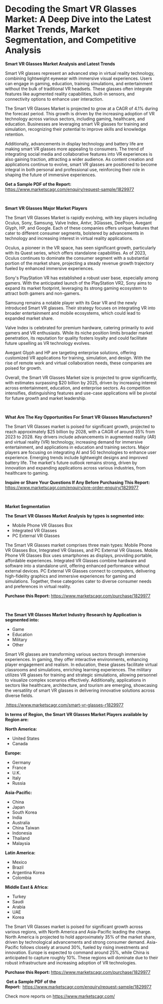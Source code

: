 <p><h1>Decoding the Smart VR Glasses Market: A Deep Dive into the Latest Market Trends, Market Segmentation, and Competitive Analysis</h1></p><p><strong>Smart VR Glasses Market Analysis and Latest Trends</strong></p>
<p><p>Smart VR glasses represent an advanced step in virtual reality technology, combining lightweight eyewear with immersive visual experiences. Users can engage in gaming, education, training simulations, and entertainment without the bulk of traditional VR headsets. These glasses often integrate features like augmented reality capabilities, built-in sensors, and connectivity options to enhance user interaction.</p><p>The Smart VR Glasses Market is projected to grow at a CAGR of 4.1% during the forecast period. This growth is driven by the increasing adoption of VR technology across various sectors, including gaming, healthcare, and education. Businesses are leveraging smart VR glasses for training and simulation, recognizing their potential to improve skills and knowledge retention. </p><p>Additionally, advancements in display technology and battery life are making smart VR glasses more appealing to consumers. The trend of integrating social media and collaborative features into VR experiences is also gaining traction, attracting a wider audience. As content creation and applications continue to evolve, smart VR glasses are positioned to become integral in both personal and professional use, reinforcing their role in shaping the future of immersive experiences.</p></p>
<p><strong>Get a Sample PDF of the Report:&nbsp;</strong> <a href="https://www.marketscagr.com/enquiry/request-sample/1829977?utm_campaign=2959&utm_medium=2&utm_source=Github&utm_content=ia&utm_term=05042025&utm_id=smart-vr-glasses">https://www.marketscagr.com/enquiry/request-sample/1829977</a></p>
<p>&nbsp;</p>
<p><strong>Smart VR Glasses Major Market Players</strong></p>
<p><p>The Smart VR Glasses Market is rapidly evolving, with key players including Oculus, Sony, Samsung, Valve Index, Antvr, 3Glasses, DeePoon, Avegant Glyph, HP, and Google. Each of these companies offers unique features that cater to different consumer segments, bolstered by advancements in technology and increasing interest in virtual reality applications.</p><p>Oculus, a pioneer in the VR space, has seen significant growth, particularly with its Quest series, which offers standalone capabilities. As of 2023, Oculus continues to dominate the consumer segment with a substantial portion of the market share, projecting a steady revenue growth trajectory fueled by enhanced immersive experiences.</p><p>Sony's PlayStation VR has established a robust user base, especially among gamers. With the anticipated launch of the PlayStation VR2, Sony aims to expand its market footprint, leveraging its strong gaming ecosystem to attract both gamers and non-gamers. </p><p>Samsung remains a notable player with its Gear VR and the newly introduced Smart VR glasses. Their strategy focuses on integrating VR into broader entertainment and mobile ecosystems, which could lead to expanded market share.</p><p>Valve Index is celebrated for premium hardware, catering primarily to avid gamers and VR enthusiasts. While its niche position limits broader market penetration, its reputation for quality fosters loyalty and could facilitate future upselling as VR technology evolves.</p><p>Avegant Glyph and HP are targeting enterprise solutions, offering customized VR applications for training, simulation, and design. With the rise of remote work and virtual collaboration needs, these companies are poised for growth.</p><p>Overall, the Smart VR Glasses Market size is projected to grow significantly, with estimates surpassing $20 billion by 2025, driven by increasing interest across entertainment, education, and enterprise sectors. As competition intensifies, distinguishing features and use-case applications will be pivotal for future growth and market leadership.</p></p>
<p>&nbsp;</p>
<p><strong>What Are The Key Opportunities For Smart VR Glasses Manufacturers?</strong></p>
<p><p>The Smart VR Glasses market is poised for significant growth, projected to reach approximately $25 billion by 2028, with a CAGR of around 35% from 2023 to 2028. Key drivers include advancements in augmented reality (AR) and virtual reality (VR) technology, increasing demand for immersive entertainment, and applications in education and training sectors. Major players are focusing on integrating AI and 5G technologies to enhance user experience. Emerging trends include lightweight designs and improved battery life. The market's future outlook remains strong, driven by innovation and expanding applications across various industries, from healthcare to gaming.</p></p>
<p><strong>Inquire or Share Your Questions If Any Before Purchasing This Report:</strong> <a href="https://www.marketscagr.com/enquiry/pre-order-enquiry/1829977?utm_campaign=2959&utm_medium=2&utm_source=Github&utm_content=ia&utm_term=05042025&utm_id=smart-vr-glasses">https://www.marketscagr.com/enquiry/pre-order-enquiry/1829977</a></p>
<p>&nbsp;</p>
<p><strong>Market Segmentation</strong></p>
<p><strong>The Smart VR Glasses Market Analysis by types is segmented into:</strong></p>
<p><ul><li>Mobile Phone VR Glasses Box</li><li>Integrated VR Glasses</li><li>PC External VR Glasses</li></ul></p>
<p><p>The Smart VR Glasses market comprises three main types: Mobile Phone VR Glasses Box, Integrated VR Glasses, and PC External VR Glasses. Mobile Phone VR Glasses Box uses smartphones as displays, providing portable, affordable experiences. Integrated VR Glasses combine hardware and software into a standalone unit, offering enhanced performance without external devices. PC External VR Glasses connect to computers, delivering high-fidelity graphics and immersive experiences for gaming and simulations. Together, these categories cater to diverse consumer needs and preferences in virtual reality.</p></p>
<p><strong>Purchase this Report:&nbsp;</strong><a href="https://www.marketscagr.com/purchase/1829977?utm_campaign=2959&utm_medium=2&utm_source=Github&utm_content=ia&utm_term=05042025&utm_id=smart-vr-glasses">https://www.marketscagr.com/purchase/1829977</a></p>
<p>&nbsp;</p>
<p><strong>The Smart VR Glasses Market Industry Research by Application is segmented into:</strong></p>
<p><ul><li>Game</li><li>Education</li><li>Military</li><li>Other</li></ul></p>
<p><p>Smart VR glasses are transforming various sectors through immersive experiences. In gaming, they offer interactive environments, enhancing player engagement and realism. In education, these glasses facilitate virtual classrooms and simulations, enriching learning experiences. The military utilizes VR glasses for training and strategic simulations, allowing personnel to visualize complex scenarios effectively. Additionally, applications in sectors like healthcare, architecture, and tourism are emerging, showcasing the versatility of smart VR glasses in delivering innovative solutions across diverse fields.</p></p>
<p><a href="https://www.marketscagr.com/smart-vr-glasses-r1829977?utm_campaign=2959&utm_medium=2&utm_source=Github&utm_content=ia&utm_term=05042025&utm_id=smart-vr-glasses">&nbsp;https://www.marketscagr.com/smart-vr-glasses-r1829977</a></p>
<p><strong>In terms of Region, the Smart VR Glasses Market Players available by Region are:</strong></p>
<p>
    <p> <strong> North America: </strong>
        <ul>
            <li>United States</li>
            <li>Canada</li>
        </ul>
        </p> 
    <p> <strong> Europe: </strong>
        <ul>
            <li>Germany</li>
            <li>France</li>
            <li>U.K.</li>
            <li>Italy</li>
            <li>Russia</li>
        </ul>
        </p> 
    <p> <strong> Asia-Pacific: </strong>
        <ul>
            <li>China</li>
            <li>Japan</li>
            <li>South Korea</li>
            <li>India</li>
            <li>Australia</li>
            <li>China Taiwan</li>
            <li>Indonesia</li>
            <li>Thailand</li>
            <li>Malaysia</li>
        </ul>
        </p> 
    <p> <strong> Latin America: </strong>
        <ul>
            <li>Mexico</li>
            <li>Brazil</li>
            <li>Argentina Korea</li>
            <li>Colombia</li>
        </ul>
        </p> 
    <p> <strong> Middle East & Africa: </strong>
        <ul>
            <li>Turkey</li>
            <li>Saudi</li>
            <li>Arabia</li>
            <li>UAE</li>
            <li>Korea</li>
        </ul>
    </p>
    </p>
<p><p>The Smart VR Glasses market is poised for significant growth across various regions, with North America and Asia-Pacific leading the charge. North America is projected to hold approximately 35% of the market share, driven by technological advancements and strong consumer demand. Asia-Pacific follows closely at around 30%, fueled by rising investments and innovation. Europe is expected to command around 25%, while China is anticipated to capture roughly 10%. These regions will dominate due to their robust infrastructure and increasing adoption of VR technologies.</p></p>
<p><strong>Purchase this Report: </strong><a href="https://www.marketscagr.com/purchase/1829977?utm_campaign=2959&utm_medium=2&utm_source=Github&utm_content=ia&utm_term=05042025&utm_id=smart-vr-glasses">https://www.marketscagr.com/purchase/1829977</a></p>
<p>&nbsp;<strong>Get a Sample PDF of the Report:&nbsp;&nbsp;</strong><a href="https://www.marketscagr.com/enquiry/request-sample/1829977?utm_campaign=2959&utm_medium=2&utm_source=Github&utm_content=ia&utm_term=05042025&utm_id=smart-vr-glasses">https://www.marketscagr.com/enquiry/request-sample/1829977</a></p>
<p><strong></strong></p>
<p>Check more reports on <a href="https://www.marketscagr.com/?utm_campaign=2959&utm_medium=2&utm_source=Github&utm_content=ia&utm_term=05042025&utm_id=smart-vr-glasses">https://www.marketscagr.com/</a></p>